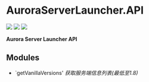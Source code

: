 # AuroraServerLauncher.API

![](https://img.shields.io/badge/license-MIT-green)
![](https://img.shields.io/github/repo-size/AuroraZiling/AuroraServerLauncher.API)
![](https://img.shields.io/github/commit-activity/y/AuroraZiling/AuroraServerLauncher.API)

**Aurora Server Launcher API**

## Modules

- `getVanillaVersions' *获取服务端信息列表(最低至1.8)*
